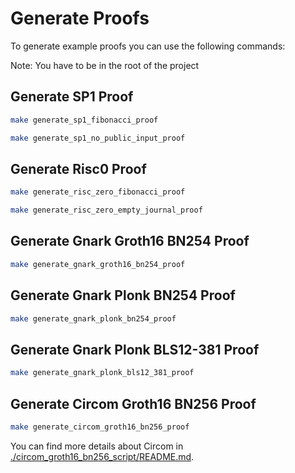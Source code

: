 # Generate Proofs

To generate example proofs you can use the following commands:

Note: You have to be in the root of the project

## Generate SP1 Proof

```bash
make generate_sp1_fibonacci_proof
```

```bash
make generate_sp1_no_public_input_proof
```

## Generate Risc0 Proof

```bash
make generate_risc_zero_fibonacci_proof
```

```bash
make generate_risc_zero_empty_journal_proof
```

## Generate Gnark Groth16 BN254 Proof

```bash
make generate_gnark_groth16_bn254_proof
```

## Generate Gnark Plonk BN254 Proof

```bash
make generate_gnark_plonk_bn254_proof
```

## Generate Gnark Plonk BLS12-381 Proof

```bash
make generate_gnark_plonk_bls12_381_proof
```

## Generate Circom Groth16 BN256 Proof

```bash
make generate_circom_groth16_bn256_proof
```

You can find more details about Circom in [./circom_groth16_bn256_script/README.md](./circom_groth16_bn256_script/README.md).
